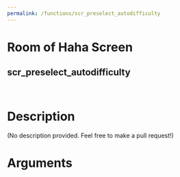 ```yaml
---
permalink: /functions/scr_preselect_autodifficulty
---
```

# Room of Haha Screen  
## scr_preselect_autodifficulty  
&nbsp;  
# Description  
(No description provided. Feel free to make a pull request!) 
&nbsp;  
# Arguments


